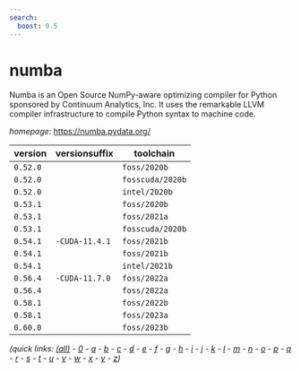 ```yaml
---
search:
  boost: 0.5
---
```

# numba

Numba is an Open Source NumPy-aware optimizing compiler for Python sponsored by Continuum Analytics, Inc. It uses the remarkable LLVM compiler infrastructure to compile Python syntax to machine code.

*homepage*: <https://numba.pydata.org/>

version | versionsuffix | toolchain
--------|---------------|----------
``0.52.0`` |  | ``foss/2020b``
``0.52.0`` |  | ``fosscuda/2020b``
``0.52.0`` |  | ``intel/2020b``
``0.53.1`` |  | ``foss/2020b``
``0.53.1`` |  | ``foss/2021a``
``0.53.1`` |  | ``fosscuda/2020b``
``0.54.1`` | ``-CUDA-11.4.1`` | ``foss/2021b``
``0.54.1`` |  | ``foss/2021b``
``0.54.1`` |  | ``intel/2021b``
``0.56.4`` | ``-CUDA-11.7.0`` | ``foss/2022a``
``0.56.4`` |  | ``foss/2022a``
``0.58.1`` |  | ``foss/2022b``
``0.58.1`` |  | ``foss/2023a``
``0.60.0`` |  | ``foss/2023b``


*(quick links: [(all)](../index.md) - [0](../0/index.md) - [a](../a/index.md) - [b](../b/index.md) - [c](../c/index.md) - [d](../d/index.md) - [e](../e/index.md) - [f](../f/index.md) - [g](../g/index.md) - [h](../h/index.md) - [i](../i/index.md) - [j](../j/index.md) - [k](../k/index.md) - [l](../l/index.md) - [m](../m/index.md) - [n](../n/index.md) - [o](../o/index.md) - [p](../p/index.md) - [q](../q/index.md) - [r](../r/index.md) - [s](../s/index.md) - [t](../t/index.md) - [u](../u/index.md) - [v](../v/index.md) - [w](../w/index.md) - [x](../x/index.md) - [y](../y/index.md) - [z](../z/index.md))*

